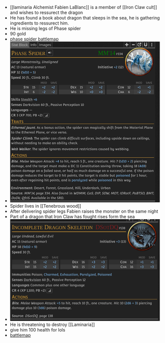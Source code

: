 - [[laminaria Alchemist Fabien LaBlanc]] is a member of [[Iron Claw cult]] and wishes to ressurect the dragon
- He has found a book about dragon that sleeps in the sea, he is gathering ingredients to ressurect him.
- He is missing legs of Phase spider
- 90 gold
- [phase spider battlemap](../battle_maps/phase_spider.xcf)
- ![Screenshot_20241021_225042.png](../assets/Screenshot_20241021_225042_1729543870331_0.png)
- Spider lives in [[Tenebrous wood]]
- After delivering spider legs Fabien raises the monster on the same night
- Part of a dragon that Iron Claw has fought rises form the sea
- ![Screenshot_20241021_225550.png](../assets/Screenshot_20241021_225550_1729544209902_0.png)
- He is threatening to destroy [[Laminaria]]
- give him 100 health for lols
- [battlemap](../battle_maps/cthulu_ftang.xcf)